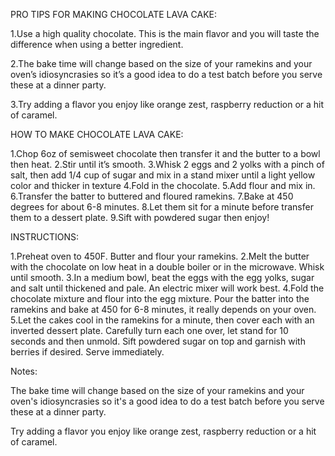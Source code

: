 PRO TIPS FOR MAKING CHOCOLATE LAVA CAKE:

1.Use a high quality chocolate. This is the main flavor and you will taste the difference when using a better ingredient.

2.The bake time will change based on the size of your ramekins and your oven’s idiosyncrasies so it’s a good idea to do a test batch before you serve these at a dinner party.

3.Try adding a flavor you enjoy like orange zest, raspberry reduction or a hit of caramel.

HOW TO MAKE CHOCOLATE LAVA CAKE:

1.Chop 6oz of semisweet chocolate then transfer it and the butter to a bowl then heat.
2.Stir until it’s smooth.
3.Whisk 2 eggs and 2 yolks with a pinch of salt, then add 1/4 cup of sugar and mix in a stand mixer until a light yellow color and thicker in texture
4.Fold in the chocolate.
5.Add flour and mix in.
6.Transfer the batter to buttered and floured ramekins.
7.Bake at 450 degrees for about 6-8 minutes.
8.Let them sit for a minute before transfer them to a dessert plate.
9.Sift with powdered sugar then enjoy!


INSTRUCTIONS:

1.Preheat oven to 450F. Butter and flour your ramekins.
2.Melt the butter with the chocolate on low heat in a double boiler or in the microwave.  Whisk until smooth.
3.In a medium bowl, beat the eggs with the egg yolks, sugar and salt until thickened and pale. An electric mixer will work best.
4.Fold the chocolate mixture and flour into the egg mixture. Pour the batter into the ramekins and bake at 450 for 6-8 minutes, it really depends on your oven.
5.Let the cakes cool in the ramekins for a minute, then cover each with an inverted dessert plate. Carefully turn each one over, let stand for 10 seconds and then unmold. Sift powdered sugar on top and garnish with berries if desired. Serve immediately.

Notes:

The bake time will change based on the size of your ramekins and your oven's idiosyncrasies so it's a good idea to do a test batch before you serve these at a dinner party. 

Try adding a flavor you enjoy like orange zest, raspberry reduction or a hit of caramel.
